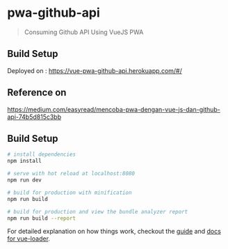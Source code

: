 # pwa-github-api

> Consuming Github API Using VueJS PWA

## Build Setup
Deployed on : https://vue-pwa-github-api.herokuapp.com/#/

## Reference on 
https://medium.com/easyread/mencoba-pwa-dengan-vue-js-dan-github-api-74b5d815c3bb

## Build Setup

``` bash
# install dependencies
npm install

# serve with hot reload at localhost:8080
npm run dev

# build for production with minification
npm run build

# build for production and view the bundle analyzer report
npm run build --report
```

For detailed explanation on how things work, checkout the [guide](http://vuejs-templates.github.io/webpack/) and [docs for vue-loader](http://vuejs.github.io/vue-loader).